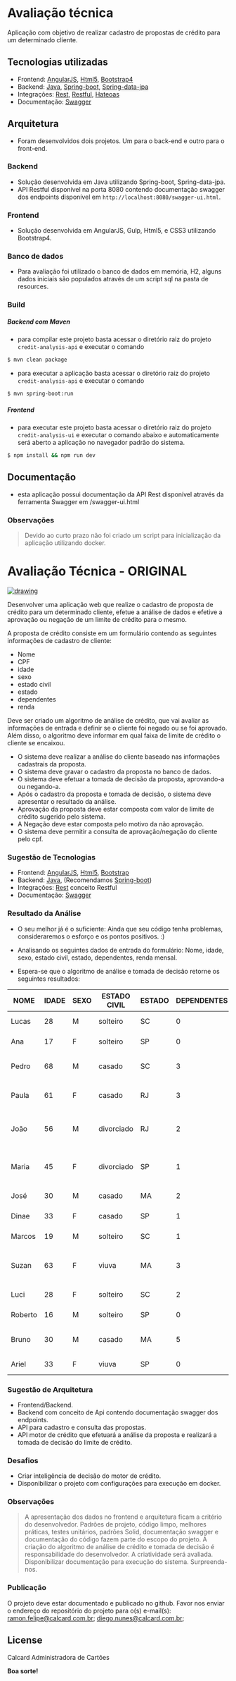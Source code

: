 
# Avaliação técnica
Aplicação com objetivo de realizar cadastro de propostas de crédito para um determinado cliente.

## Tecnologias utilizadas
  - Frontend: [AngularJS], [Html5], [Bootstrap4]
  - Backend: [Java], [Spring-boot], [Spring-data-jpa]
  - Integrações: [Rest], [Restful], [Hateoas]
  - Documentação: [Swagger]

## Arquitetura 
- Foram desenvolvidos dois projetos. Um para o back-end e outro para o front-end.

### Backend
- Solução desenvolvida em Java utilizando Spring-boot, Spring-data-jpa.
 - API Restful disponível na porta 8080 contendo documentação swagger dos endpoints disponível em `http://localhost:8080/swagger-ui.html`.

### Frontend  
- Solução desenvolvida em AngularJS, Gulp, Html5, e CSS3 utilizando Bootstrap4.

### Banco de dados
- Para avaliação foi utilizado o banco de dados em memória, H2, alguns dados iniciais são populados através de um script sql na pasta de resources.

### Build

##### Backend com Maven
- para compilar este projeto basta acessar o diretório raiz do projeto `credit-analysis-api` e executar o comando 
```sh 
$ mvn clean package
``` 
- para executar a aplicação basta acessar o diretório raiz do projeto `credit-analysis-api` e executar o comando 
```sh 
$ mvn spring-boot:run
``` 

##### Frontend
- para executar este projeto basta acessar o diretório raiz do projeto `credit-analysis-ui` e executar o comando abaixo e automaticamente será aberto a aplicação no navegador padrão do sistema.
```sh 
$ npm install && npm run dev
``` 

## Documentação
- esta aplicação possui documentação da API Rest disponível através da ferramenta Swagger em /swagger-ui.html

### Observações 
> Devido ao curto prazo não foi criado um script para inicialização da aplicação utilizando docker.

   [AngularJS]: <http://angularjs.org>	
   [Html5]: <https://www.w3.org/TR/html5/>
   [Bootstrap]: <http://getbootstrap.com/>
   [Java]: <http://www.oracle.com/technetwork/pt/java/javase/downloads/jdk8-downloads-2133151.html>
   [Spring-boot]: <https://projects.spring.io/spring-boot/>
   [Rest]: <https://www.w3.org/2001/sw/wiki/REST>
   [Swagger]: <https://swagger.io/>  
   [Bootstrap4]: <https://getbootstrap.com/docs/4.0/>
   [Spring-data-jpa]: <https://spring.io/projects/spring-data-jpa>
   [Restful]:<https://www.devmedia.com.br/introducao-a-web-services-restful/37387>
   [Hateoas]: <https://spring.io/understanding/HATEOAS>



# Avaliação Técnica - ORIGINAL

[![drawing](https://sitegabriela.conductor.com.br/App_Themes/8/Images/Logos/BannerSite.png)](http://www.calcard.com.br/)

Desenvolver uma aplicação web que realize o cadastro de proposta de crédito para um determinado cliente, efetue a análise de dados e efetive a aprovação ou negação de um limite de crédito para o mesmo.

A proposta de crédito consiste em um formulário contendo as seguintes informações de cadastro de cliente:
- Nome
- CPF
- idade
- sexo
- estado civil
- estado
- dependentes
- renda

Deve ser criado um algoritmo de análise de crédito, que vai avaliar as informações de entrada e definir se o cliente foi negado ou se foi aprovado. Além disso, o algoritmo deve informar em qual faixa de limite de crédito o cliente se encaixou.

  - O sistema deve realizar a análise do cliente baseado nas informações cadastrais da proposta.
  - O sistema deve gravar o cadastro da proposta no banco de dados.
  - O sistema deve efetuar a tomada de decisão da proposta, aprovando-a ou negando-a.   
  - Após o cadastro da proposta e tomada de decisão, o sistema deve apresentar o resultado da análise. 
  - Aprovação da proposta deve estar composta com valor de limite de crédito sugerido pelo sistema.
  - A Negação deve estar composta pelo motivo da não aprovação.
  - O sistema deve permitir a consulta de aprovação/negação do cliente pelo cpf.
  
### Sugestão de Tecnologias

  - Frontend: [AngularJS], [Html5], [Bootstrap]
  - Backend: [Java], (Recomendamos [Spring-boot])
  - Integrações: [Rest] conceito Restful
  - Documentação: [Swagger]
  

### Resultado da Análise  

- O seu melhor já é o suficiente: Ainda que seu código tenha problemas, consideraremos o esforço e os pontos positivos. :)

- Analisando os seguintes dados de entrada do formulário: Nome, idade, sexo, estado civil, estado, dependentes, renda mensal.
- Espera-se que o algoritmo de análise e tomada de decisão retorne os seguintes resultados:

| NOME   | IDADE  | SEXO   | ESTADO CIVIL | ESTADO | DEPENDENTES| RENDA R$| RESULTADO ANÁLISE | LIMITE | 
| ------ | ------ | ------ | ------       | ------ | ------     | ------  | ------            | ------ |        
| Lucas	 | 28     | M      | solteiro     |	SC     | 0          | 2500    | Aprovado          | entre 500 - 1000  |
| Ana	 | 17     | F	   | solteiro     |	SP     | 0          | 1000    | Aprovado          | entre 100 - 500   |
| Pedro	 | 68     | M      | casado	      | SC	   | 3          | 8000    | Aprovado          | entre 1500 - 2000 |
| Paula	 | 61     | F      | casado	      | RJ	   | 3          | 5000    | Aprovado          | entre 1000 - 1500 |
| João	 | 56     | M      | divorciado   |	RJ	   | 2          | 2000    | Negado            | reprovado pela política de crédito |	
| Maria	 | 45     | F      | divorciado   | SP	   | 1          | 2000    | Negado            | reprovado pela política de crédito |
| José	 | 30     | M      | casado       |	MA	   | 2          | 8000    | Aprovado          | superior 2000     |
| Dinae  | 33     | F      | casado	      | SP	   | 1          | 10000   | Aprovado          | superior 2000     |
| Marcos | 19     | M      | solteiro     |	SC	   | 1          | 400     | Negado            | renda baixa       |	
| Suzan  | 63     | F      | viuva	      | MA	   | 3          | 1500    | Negado            | reprovado pela política de crédito |
| Luci   | 28     | F      | solteiro     | SC     | 2          | 2500    | Aprovado          | entre 100 - 500   |
| Roberto| 16     | M      | solteiro     | SP     | 0          | 500     | Negado            | renda baixa       |
| Bruno  | 30     | M      | casado       | MA     | 5          | 8000    | Aprovado          | entre 1000 - 1500 |
| Ariel  | 33     | F      | viuva        | SP     | 0          | 10000   | Aprovado          | superior 2000     |      

### Sugestão de Arquitetura 

  - Frontend/Backend.
  - Backend com conceito de Api contendo documentação swagger dos endpoints.
  - API para cadastro e consulta das propostas.
  - API motor de crédito que efetuará a análise da proposta e realizará a tomada de decisão do limite de crédito.
  
### Desafios

  - Criar inteligência de decisão do motor de crédito.
  - Disponibilizar o projeto com configurações para execução em docker. 

### Observações 

> A apresentação dos dados no frontend e arquitetura ficam a critério do desenvolvedor.
> Padrões de projeto, código limpo, melhores práticas, testes unitários, padrões Solid, documentação swagger e documentação do código fazem parte do escopo do projeto.
> A criação do algoritmo de análise de crédito e tomada de decisão é responsabilidade do desenvolvedor. A criatividade será avaliada.  
> Disponibilizar documentação para execução do sistema.
> Surpreenda-nos. 
  
### Publicação

O projeto deve estar documentado e publicado no github.
Favor nos enviar o endereço do repositório do projeto para o(s) e-mail(s): ramon.felipe@calcard.com.br; diego.nunes@calcard.com.br;


License
----

Calcard Administradora de Cartões


**Boa sorte!**

   [AngularJS]: <http://angularjs.org>	
   [Html5]: <https://www.w3.org/TR/html5/>
   [Bootstrap]: <http://getbootstrap.com/>
   [Java]: <http://www.oracle.com/technetwork/pt/java/javase/downloads/jdk8-downloads-2133151.html>
   [Spring-boot]: <https://projects.spring.io/spring-boot/>
   [Rest]: <https://www.w3.org/2001/sw/wiki/REST>
   [Swagger]: <https://swagger.io/>
